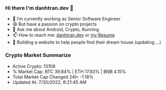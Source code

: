 ### Hi there I'm danhtran.dev 👋

- 🔭 I’m currently working as Senior Software Engineer
- 😄 But have a passion on crypto projects
- 💬 Ask me about Android, Crypto, Running 
- 📫 How to reach me: <a href="https://danhtran.dev" target="_blank">danhtran.dev</a> or <a href="Developer-Resume.pdf" target="_blank">my Resume</a>
- 🌱 Building a website to help people find their dream house (updating ...)

### Crypto Market Summarize
- Active Crypto: 13108
- % Market Cap: BTC 39.84% | ETH 17.93% | BNB 4.15%
- Total Market Cap Changed 24h: -1.18%
- Updated At: 7/30/2022, 6:21:45 AM
